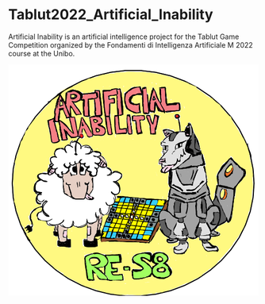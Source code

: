 # Tablut2022_Artificial_Inability

Artificial Inability is an artificial intelligence project for the Tablut Game Competition organized by the Fondamenti di Intelligenza Artificiale M 2022 course at the Unibo.

<p align="center">
   <img src="Tablut/logo/Logo.PNG">
</p>
